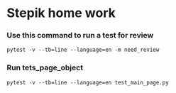 # Stepik home work 

### Use this command to run a test for review

    pytest -v --tb=line --language=en -m need_review

### Run tets_page_object

    pytest -v --tb=line --language=en test_main_page.py